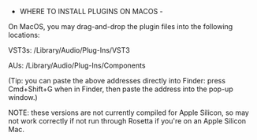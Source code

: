 - WHERE TO INSTALL PLUGINS ON MACOS -

On MacOS, you may drag-and-drop the plugin files into the following locations:

VST3s:
/Library/Audio/Plug-Ins/VST3

AUs:
/Library/Audio/Plug-Ins/Components

(Tip: you can paste the above addresses directly into Finder: press Cmd+Shift+G when in Finder, then paste the address into the pop-up window.)

NOTE: these versions are not currently compiled for Apple Silicon, so may not work correctly if not run through Rosetta if you're on an Apple Silicon Mac.